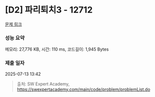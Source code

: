 # [D2] 파리퇴치3 - 12712 

[문제 링크](https://swexpertacademy.com/main/code/problem/problemDetail.do?contestProbId=AXuARWAqDkQDFARa) 

### 성능 요약

메모리: 27,776 KB, 시간: 110 ms, 코드길이: 1,945 Bytes

### 제출 일자

2025-07-13 13:42



> 출처: SW Expert Academy, https://swexpertacademy.com/main/code/problem/problemList.do